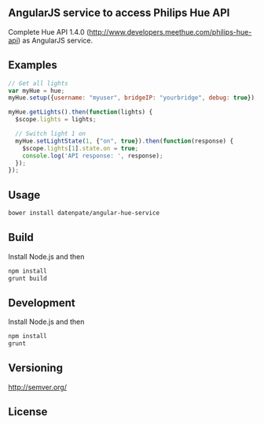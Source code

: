 ## AngularJS service to access Philips Hue API
Complete Hue API 1.4.0 (http://www.developers.meethue.com/philips-hue-api) as AngularJS service.

## Examples
```javascript
// Get all lights
var myHue = hue;
myHue.setup({username: "myuser", bridgeIP: "yourbridge", debug: true});

myHue.getLights().then(function(lights) {
  $scope.lights = lights;

  // Switch light 1 on
  myHue.setLightState(1, {"on", true}).then(function(response) {
    $scope.lights[1].state.on = true;
    console.log('API response: ', response);
  });
});

```
## Usage
```bash
bower install datenpate/angular-hue-service
```

## Build
Install Node.js and then

```sh
npm install
grunt build
```

## Development
Install Node.js and then

```sh
npm install
grunt
```

## Versioning
http://semver.org/

## License
